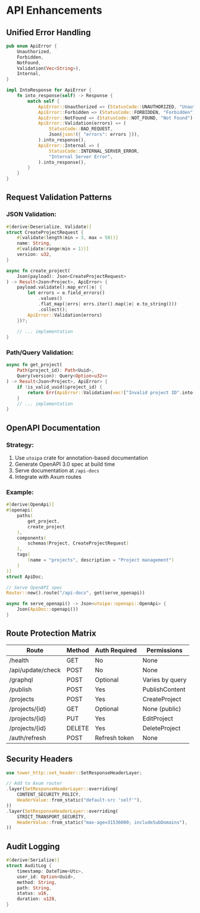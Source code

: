 # API Enhancements

## Unified Error Handling
```rust
pub enum ApiError {
    Unauthorized,
    Forbidden,
    NotFound,
    Validation(Vec<String>),
    Internal,
}

impl IntoResponse for ApiError {
    fn into_response(self) -> Response {
        match self {
            ApiError::Unauthorized => (StatusCode::UNAUTHORIZED, "Unauthorized").into_response(),
            ApiError::Forbidden => (StatusCode::FORBIDDEN, "Forbidden").into_response(),
            ApiError::NotFound => (StatusCode::NOT_FOUND, "Not Found").into_response(),
            ApiError::Validation(errors) => (
                StatusCode::BAD_REQUEST,
                Json(json!({ "errors": errors })),
            ).into_response(),
            ApiError::Internal => (
                StatusCode::INTERNAL_SERVER_ERROR,
                "Internal Server Error",
            ).into_response(),
        }
    }
}
```

## Request Validation Patterns
### JSON Validation:
```rust
#[derive(Deserialize, Validate)]
struct CreateProjectRequest {
    #[validate(length(min = 3, max = 50))]
    name: String,
    #[validate(range(min = 1))]
    version: u32,
}

async fn create_project(
    Json(payload): Json<CreateProjectRequest>
) -> Result<Json<Project>, ApiError> {
    payload.validate().map_err(|e| {
        let errors = e.field_errors()
            .values()
            .flat_map(|errs| errs.iter().map(|e| e.to_string()))
            .collect();
        ApiError::Validation(errors)
    })?;
    
    // ... implementation
}
```

### Path/Query Validation:
```rust
async fn get_project(
    Path(project_id): Path<Uuid>,
    Query(version): Query<Option<u32>>
) -> Result<Json<Project>, ApiError> {
    if !is_valid_uuid(&project_id) {
        return Err(ApiError::Validation(vec!["Invalid project ID".into()]));
    }
    // ... implementation
}
```

## OpenAPI Documentation
### Strategy:
1. Use `utoipa` crate for annotation-based documentation
2. Generate OpenAPI 3.0 spec at build time
3. Serve documentation at `/api-docs`
4. Integrate with Axum routes

### Example:
```rust
#[derive(OpenApi)]
#[openapi(
    paths(
        get_project,
        create_project
    ),
    components(
        schemas(Project, CreateProjectRequest)
    ),
    tags(
        (name = "projects", description = "Project management")
    )
)]
struct ApiDoc;

// Serve OpenAPI spec
Router::new().route("/api-docs", get(serve_openapi))

async fn serve_openapi() -> Json<utoipa::openapi::OpenApi> {
    Json(ApiDoc::openapi())
}
```

## Route Protection Matrix
| Route | Method | Auth Required | Permissions |
|-------|--------|---------------|-------------|
| /health | GET | No | None |
| /api/update/check | POST | No | None |
| /graphql | POST | Optional | Varies by query |
| /publish | POST | Yes | PublishContent |
| /projects | POST | Yes | CreateProject |
| /projects/{id} | GET | Optional | None (public) |
| /projects/{id} | PUT | Yes | EditProject |
| /projects/{id} | DELETE | Yes | DeleteProject |
| /auth/refresh | POST | Refresh token | None |

## Security Headers
```rust
use tower_http::set_header::SetResponseHeaderLayer;

// Add to Axum router
.layer(SetResponseHeaderLayer::overriding(
    CONTENT_SECURITY_POLICY,
    HeaderValue::from_static("default-src 'self'"),
))
.layer(SetResponseHeaderLayer::overriding(
    STRICT_TRANSPORT_SECURITY,
    HeaderValue::from_static("max-age=31536000; includeSubDomains"),
))
```

## Audit Logging
```rust
#[derive(Serialize)]
struct AuditLog {
    timestamp: DateTime<Utc>,
    user_id: Option<Uuid>,
    method: String,
    path: String,
    status: u16,
    duration: u128,
}
